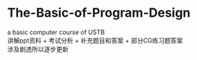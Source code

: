 # The-Basic-of-Program-Design
a basic computer course of USTB </br>
讲解ppt资料 + 考试分析 + 补充题目和答案 + 部分CG练习题答案 </br>
涉及剧透所以逐步更新
